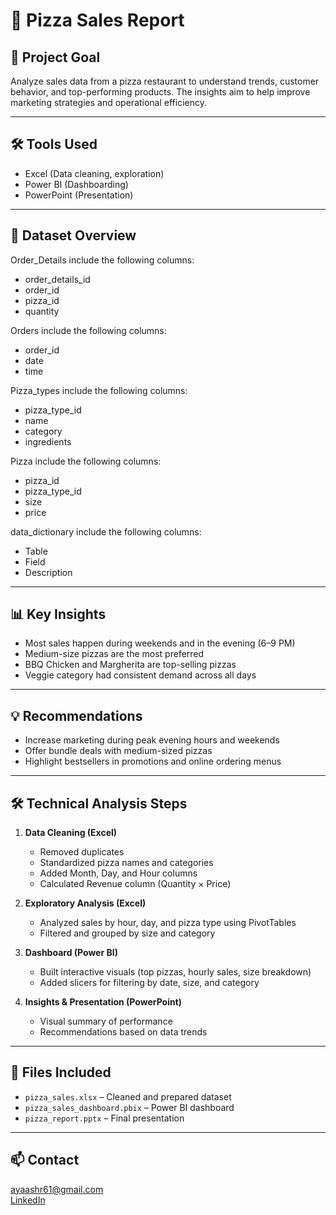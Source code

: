 # 🍕 Pizza Sales Report

## 🧠 Project Goal  
Analyze sales data from a pizza restaurant to understand trends, customer behavior, and top-performing products. The insights aim to help improve marketing strategies and operational efficiency.

---

## 🛠️ Tools Used  
- Excel (Data cleaning, exploration)
- Power BI (Dashboarding)
- PowerPoint (Presentation)

---

## 📄 Dataset Overview  
Order_Details include the following columns:
- order_details_id
- order_id
- pizza_id
- quantity

Orders include the following columns:
- order_id
- date
- time

Pizza_types include the following columns:
- pizza_type_id
- name
- category
- ingredients

Pizza include the following columns:
- pizza_id
- pizza_type_id
- size
- price

data_dictionary include the following columns:
- Table	
- Field
- Description

---

## 📊 Key Insights  
- Most sales happen during weekends and in the evening (6–9 PM)
- Medium-size pizzas are the most preferred
- BBQ Chicken and Margherita are top-selling pizzas
- Veggie category had consistent demand across all days

---

## 💡 Recommendations  
- Increase marketing during peak evening hours and weekends
- Offer bundle deals with medium-sized pizzas
- Highlight bestsellers in promotions and online ordering menus

---

## 🛠️ Technical Analysis Steps

1. **Data Cleaning (Excel)**  
   - Removed duplicates  
   - Standardized pizza names and categories  
   - Added Month, Day, and Hour columns  
   - Calculated Revenue column (Quantity × Price)  

2. **Exploratory Analysis (Excel)**  
   - Analyzed sales by hour, day, and pizza type using PivotTables  
   - Filtered and grouped by size and category  

3. **Dashboard (Power BI)**  
   - Built interactive visuals (top pizzas, hourly sales, size breakdown)  
   - Added slicers for filtering by date, size, and category  

4. **Insights & Presentation (PowerPoint)**  
   - Visual summary of performance  
   - Recommendations based on data trends

---

## 📁 Files Included  
- `pizza_sales.xlsx` – Cleaned and prepared dataset  
- `pizza_sales_dashboard.pbix` – Power BI dashboard  
- `pizza_report.pptx` – Final presentation

---

## 📫 Contact  
ayaashr61@gmail.com  
[LinkedIn](https://www.linkedin.com/in/aya-ashraf-/)
